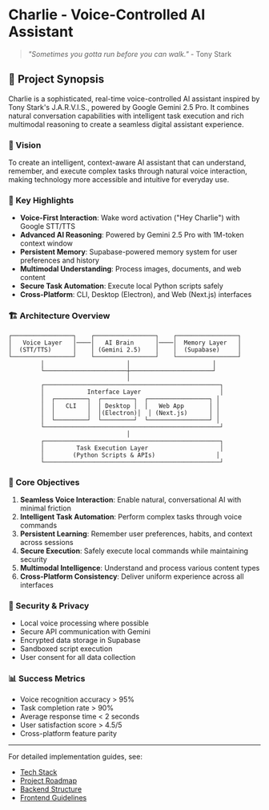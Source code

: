 # Charlie - Voice-Controlled AI Assistant

> *"Sometimes you gotta run before you can walk."* - Tony Stark

## 🚀 Project Synopsis

Charlie is a sophisticated, real-time voice-controlled AI assistant inspired by Tony Stark's J.A.R.V.I.S., powered by Google Gemini 2.5 Pro. It combines natural conversation capabilities with intelligent task execution and rich multimodal reasoning to create a seamless digital assistant experience.

### 🎯 Vision

To create an intelligent, context-aware AI assistant that can understand, remember, and execute complex tasks through natural voice interaction, making technology more accessible and intuitive for everyday use.

### 🌟 Key Highlights

- **Voice-First Interaction**: Wake word activation ("Hey Charlie") with Google STT/TTS
- **Advanced AI Reasoning**: Powered by Gemini 2.5 Pro with 1M-token context window
- **Persistent Memory**: Supabase-powered memory system for user preferences and history
- **Multimodal Understanding**: Process images, documents, and web content
- **Secure Task Automation**: Execute local Python scripts safely
- **Cross-Platform**: CLI, Desktop (Electron), and Web (Next.js) interfaces

### 🏗️ Architecture Overview

```
┌─────────────────┐    ┌─────────────────┐    ┌─────────────────┐
│   Voice Layer   │────│   AI Brain      │────│  Memory Layer   │
│  (STT/TTS)      │    │ (Gemini 2.5)    │    │  (Supabase)     │
└─────────────────┘    └─────────────────┘    └─────────────────┘
         │                       │                       │
         └───────────────────────┼───────────────────────┘
                                 │
         ┌─────────────────────────────────────────────────┐
         │            Interface Layer                      │
         │  ┌─────────┐  ┌─────────┐  ┌─────────────────┐ │
         │  │   CLI   │  │ Desktop │  │   Web App       │ │
         │  │         │  │(Electron)│  │ (Next.js)      │ │
         │  └─────────┘  └─────────┘  └─────────────────┘ │
         └─────────────────────────────────────────────────┘
                                 │
         ┌─────────────────────────────────────────────────┐
         │         Task Execution Layer                    │
         │        (Python Scripts & APIs)                 │
         └─────────────────────────────────────────────────┘
```

### 🎯 Core Objectives

1. **Seamless Voice Interaction**: Enable natural, conversational AI with minimal friction
2. **Intelligent Task Automation**: Perform complex tasks through voice commands
3. **Persistent Learning**: Remember user preferences, habits, and context across sessions
4. **Secure Execution**: Safely execute local commands while maintaining security
5. **Multimodal Intelligence**: Understand and process various content types
6. **Cross-Platform Consistency**: Deliver uniform experience across all interfaces

### 🔐 Security & Privacy

- Local voice processing where possible
- Secure API communication with Gemini
- Encrypted data storage in Supabase
- Sandboxed script execution
- User consent for all data collection

### 📊 Success Metrics

- Voice recognition accuracy > 95%
- Task completion rate > 90%
- Average response time < 2 seconds
- User satisfaction score > 4.5/5
- Cross-platform feature parity

---

For detailed implementation guides, see:
- [Tech Stack](./TECH_STACK.md)
- [Project Roadmap](./ROADMAP.md)
- [Backend Structure](./BACKEND_STRUCTURE.md)
- [Frontend Guidelines](./FRONTEND_GUIDELINES.md) 